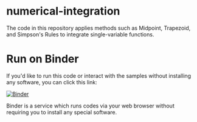 # numerical-integration
 The code in this repository applies methods such as Midpoint, Trapezoid, and Simpson's Rules to integrate single-variable functions.

 # Run on Binder
 If you'd like to run this code or interact with the samples without installing any software, you can click this link:

 [![Binder](https://mybinder.org/badge_logo.svg)](https://mybinder.org/v2/gh/TonyFerrar/numerical-integration/HEAD)

 Binder is a service which runs codes via your web browser without requiring you to install any special software.
 

